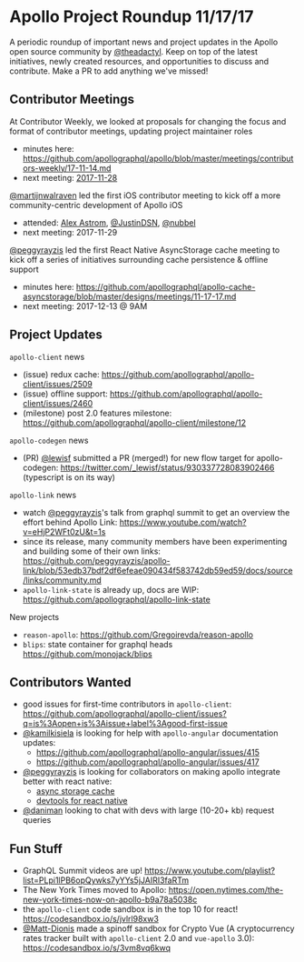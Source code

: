 # Apollo Project Roundup 11/17/17

A periodic roundup of important news and project updates in the Apollo open source community by [@theadactyl](https://github.com/theadactyl). Keep on top of the latest initiatives, newly created resources, and opportunities to discuss and contribute. Make a PR to add anything we've missed!

## Contributor Meetings

At Contributor Weekly, we looked at proposals for changing the focus and format of contributor meetings, updating project maintainer roles

- minutes here: https://github.com/apollographql/apollo/blob/master/meetings/contributors-weekly/17-11-14.md
- next meeting: [2017-11-28](https://github.com/apollographql/apollo/blob/master/meetings/contributors-weekly/17-11-28.md)

[@martijnwalraven](https://github.com/martijnwalraven) led the first iOS contributor meeting to kick off a more community-centric development of Apollo iOS

- attended: [Alex Astrom](http://www.iosnomad.com), [@JustinDSN](https://github.com/JustinDSN), [@nubbel](https://github.com/nubbel)
- next meeting: 2017-11-29

[@peggyrayzis](https://github.com/peggyrayzis) led the first React Native AsyncStorage cache meeting to kick off a series of initiatives surrounding cache persistence & offline support

- minutes here: https://github.com/apollographql/apollo-cache-asyncstorage/blob/master/designs/meetings/11-17-17.md
- next meeting: 2017-12-13 @ 9AM

## Project Updates

`apollo-client` news

- (issue) redux cache: https://github.com/apollographql/apollo-client/issues/2509
- (issue) offline support: https://github.com/apollographql/apollo-client/issues/2460
- (milestone) post 2.0 features milestone: https://github.com/apollographql/apollo-client/milestone/12

`apollo-codegen` news

- (PR) [@lewisf](https://github.com/lewisf) submitted a PR (merged!) for new flow target for apollo-codegen: https://twitter.com/_lewisf/status/930337728083902466 (typescript is on its way)

`apollo-link` news

- watch [@peggyrayzis](https://github.com/peggyrayzis)'s talk from graphql summit to get an overview the effort behind Apollo Link: https://www.youtube.com/watch?v=eHjP2WFt0zU&t=1s
- since its release, many community members have been experimenting and building some of their own links: https://github.com/peggyrayzis/apollo-link/blob/53edb37bdf2df6efeae090434f583742db59ed59/docs/source/links/community.md
- `apollo-link-state` is already up, docs are WIP: https://github.com/apollographql/apollo-link-state

New projects

- `reason-apollo`: https://github.com/Gregoirevda/reason-apollo
- `blips`: state container for graphql heads https://github.com/monojack/blips

## Contributors Wanted

- good issues for first-time contributors in `apollo-client`: https://github.com/apollographql/apollo-client/issues?q=is%3Aopen+is%3Aissue+label%3Agood-first-issue
- [@kamilkisiela](https://github.com/kamilkisiela) is looking for help with `apollo-angular` documentation updates:
  - https://github.com/apollographql/apollo-angular/issues/415
  - https://github.com/apollographql/apollo-angular/issues/417
- [@peggyrayzis](https://github.com/peggyrayzis) is looking for collaborators on making apollo integrate better with react native:
  - [async storage cache](https://github.com/apollographql/apollo-cache-asyncstorage)
  - [devtools for react native](https://github.com/jhen0409/react-native-debugger/issues/177)
- [@daniman](https://github.com/daniman) looking to chat with devs with large (10-20+ kb) request queries

## Fun Stuff

- GraphQL Summit videos are up! https://www.youtube.com/playlist?list=PLpi1lPB6opQywks7yYYs5jJAIRI3faRTm
- The New York Times moved to Apollo: https://open.nytimes.com/the-new-york-times-now-on-apollo-b9a78a5038c
- the `apollo-client` code sandbox is in the top 10 for react! https://codesandbox.io/s/jvlrl98xw3
- [@Matt-Dionis](https://github.com/Matt-Dionis) made a spinoff sandbox for Crypto Vue (A cryptocurrency rates tracker built with `apollo-client` 2.0 and `vue-apollo` 3.0): https://codesandbox.io/s/3vm8vq6kwq
